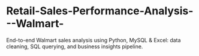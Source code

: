 # Retail-Sales-Performance-Analysis---Walmart-
End-to-end Walmart sales analysis using Python, MySQL &amp; Excel: data cleaning, SQL querying, and business insights pipeline.
